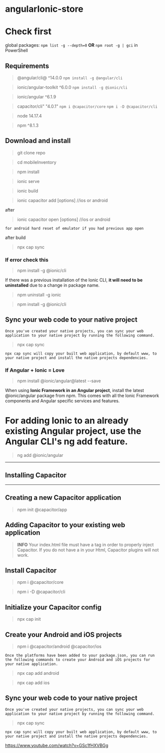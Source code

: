 
# angularIonic-store

# Check first
global packages:
`npm list -g --depth=0`
**OR**
`npm root -g | gci` in PowerShell

## Requirements
>@angular/cli@ ^14.0.0 `npm install -g @angular/cli`

> ionic/angular-toolkit ^6.0.0 `npm install -g @ionic/cli`

>ionic/angular ^6.1.9

> capacitor/cli" "4.0.1" `npm i @capacitor/core`
`npm i -D @capacitor/cli`

>node 14.17.4

> npm ^8.1.3



## Download and install
>git clone repo

> cd mobileInventory

>npm install

> ionic serve

>ionic build

> ionic capacitor add [options] //ios or android

after

> ionic capacitor open [options] //ios or android

`for android hard reset of emulator if you had previous app open`

after build 

>npx cap sync

### If error check this
> npm install -g @ionic/cli

If there was a previous installation of the Ionic CLI, **it will need to be uninstalled** due to a change in package name.

> npm uninstall -g ionic

> npm install -g @ionic/cli

## Sync your web code to your native project

`Once you've created your native projects, you can sync your web application to your native project by running the following command.`

> npx cap sync

`npx cap sync will copy your built web application, by default www, to your native project and install the native projects dependencies.`




### If Angular + Ionic = Love

> npm install @ionic/angular@latest --save

When using **Ionic Framework in an Angular project**, install the latest @ionic/angular package from npm. This comes with all the Ionic Framework components and Angular specific services and features.


# For adding Ionic to an already existing Angular project, use the Angular CLI's ng add feature.

>ng add @ionic/angular

---

## Installing Capacitor

---

## Creating a new Capacitor application

>npm init @capacitor/app


## Adding Capacitor to your existing web application

> **INFO**
>Your index.html file must have a <head> tag in order to properly inject Capacitor. If you do not have a <head> in your Html, Capacitor plugins will not work.

## Install Capacitor

>npm i @capacitor/core

>npm i -D @capacitor/cli


## Initialize your Capacitor config

> npx cap init

## Create your Android and iOS projects

> npm i @capacitor/android @capacitor/ios

`Once the platforms have been added to your package.json, you can run the following commands to create your Android and iOS projects for your native application.`


> npx cap add android

>npx cap add ios

## Sync your web code to your native project

`Once you've created your native projects, you can sync your web application to your native project by running the following command.`

> npx cap sync

`npx cap sync will copy your built web application, by default www, to your native project and install the native projects dependencies.`

https://www.youtube.com/watch?v=GSc1fHXVBGg
